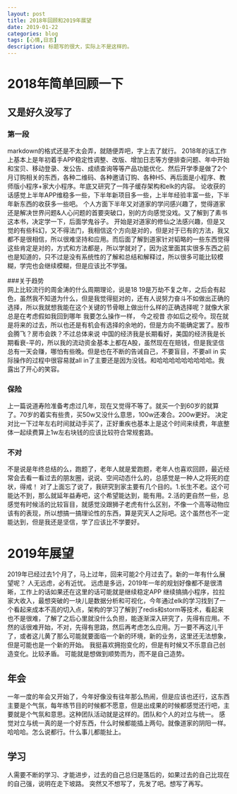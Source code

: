 ```yaml
---
layout: post
title: 2018年回顾和2019年展望
date: 2019-01-22
categories: blog
tags: [心情,日志]
description: 标题写的很大，实际上不是这样的。
---
```



# 2018年简单回顾一下
## 又是好久没写了
### 第一段
markdown的格式还是不太会弄，就随便弄吧，字上去了就行。
2018年的话工作上基本上是年初着手APP稳定性调整、改版、增加日志等方便排查问题、年中开始和宝贝、移动登录、发公告、成绩查询等等产品功能优化、然后开学季是做了2个月订购相关的东西，各种二维码、各种邀请订购、各种H5、再后面是小程序、教师版小程序+家大小程序。年底又研究了一阵子缓存架构和elk的内容。
论收获的话感觉上半年APP维稳多一些，下半年新项目多一些，上半年经验丰富一些，下半年新东西的收获多一些吧。
个人方面下半年又对道家的学问感兴趣了，觉得道家还是解决世界问题&人心问题的首要突破口，别的方向感觉没戏。又了解到了素书这本书，决定学一下，后面学鬼谷子。
开始是对道家的修仙之法感兴趣，但是又觉的有些科幻，又不得法门，我相信这个方向是对的，但是对于已有的方法，我又都不是很相信，所以很难坚持和应用。而后面了解到道家针对韬略的一些东西觉得这些肯定是对的，方式和方法都是，所以学就对了，因为这里面其实很多东西之前也是知道的，只不过是没有系统性的了解和总结和解释过，所以很多可能比较模糊，学完也会继续模糊，但是应该比不学强。

###关于趋势  
网上比较流行的周金涛的什么周期理论，说是18 19是万劫不复之年，之后会有起色，虽然我不知道为什么，但是我觉得挺对的，还有人说努力奋斗不如做出正确的选择，所以我就想我能在这个关键的节骨眼上做出什么样的正确选择呢？就像大家总是在考虑假如我回到哪年 我要怎么操作一样， 今之视昔 亦如后之视今。现在就是将来的过去，所以也还是有机会有选择的余地的，但是方向不能确定罢了。股市会腾飞？房市会跌？不过总体来说 中国的经济我是长期看好，美国的经济我是长期看衰-平的，所以我的流动资金基本上都在A股，虽然现在在赔钱，但是我坚信总有一天会赚，哪怕有些晚。但是也在不断的告诫自己，不要盲目，不要all in 实际操作的过程中很容易就all in了主要还是因为没钱。和哈哈哈哈哈哈哈哈哈。我露出了开心的笑容。

### 保险
上一篇说道寿险准备考虑过几年，现在又觉得不等了。就买一个到60岁的就算了。70岁的着实有些贵，买50w又没什么意思，100w还凑合。200w更好。
决定对比一下过年左右时间就动手买了，正好重疾也基本上是这个时间来续费，年底整体一起续费算上1w左右块钱的应该比较符合常规套路。

###  不对  

不是说是年终总结的么，跑题了，老年人就是爱跑题，老年人也喜欢回顾，最近经常会去看一看过去的朋友圈，说说、空间动态什么的，总感觉是一种人之将死的症状，得戒！
对了上面忘了说了，我研究到家主要有几个目的。1.长生不老。这个可能达不到，那么就延年益寿吧，这个希望能达到，能有用。2.活的更自然一些，总感觉有时候活的比较盲目，就感觉没跟狮子老虎有什么区别，不像一个高等动物应该有的表现，所以想搞一搞理论性的东西，算是究天人之际吧。这个虽然也不一定能达到，但是我还是坚信，学了应该比不学要好。




# 2019年展望  
2019年已经过去1个月了，马上过年，回来可能2个月过去了。新的一年有什么展望呢？ 人无远虑，必有近忧。  远虑是多远，2019年一年的规划好像都不是很清晰，工作上的话如果还在这里的话可能就是继续稳定APP 继续搞搞小程序，拉拉家大收入，最想突破的一块儿是数据分析和可视化，今年通过elk的学习找到了一个看起来成本不高的切入点，架构的学习了解到了redis和storm等技术，看起来也不是很难，了解了之后心里就没什么负担，能逐渐深入研究了，先得有应用。不然的话很难开始，不对，先得有思路，然后再考虑怎么应用。万一要不再这儿干了，或者这儿黄了那么可能就要面临一个新的环境，新的业务，这里还无法想象，但是可能也是一个新的开始。  我挺喜欢拥抱变化的，但是有时候又不乐意自己创造变化。比较矛盾。 可能就是想做到顺势而为，而不是自己造势。


## 年会 
一年一度的年会又开始了，今年好像没有往年那么热闹，但是应该也还行，这东西主要是个气氛，每年练节目的时候都不愿意，但是出成果的时候都感觉还行吧，主要就是个气氛和意思。这种团队活动就是这样的。团队和个人的对立与统一。
感觉对立与统一真的是一个好东西，什么时候都能插上两句。就像道家的阴阳一样。哈哈哈。怎么说都行。什么事儿都能扯上。


## 学习
人需要不断的学习、才能进步，过去的自己总归是落后的，如果过去的自己比现在的自己强，说明在走下坡路。
突然又不想写了，先发了吧。想写了再写。





 





 






